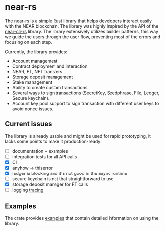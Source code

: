 # near-rs
The near-rs is a simple Rust library that helps developers interact easily with the NEAR blockchain. The library was highly inspired by the API of the [near-cli-rs](https://github.com/near/near-cli-rs) library. The library extensively utilizes builder patterns, this way we guide the users through the user flow, preventing most of the errors and focusing on each step.

Currently, the library provides:
* Account management
* Contract deployment and interaction
* NEAR, FT, NFT transfers
* Storage deposit management
* Stake management
* Ability to create custom transactions
* Several ways to sign transactions (SecretKey, Seedphrase, File, Ledger, Secure keychain).
* Account key pool support to sign transaction with different user keys to avoid nonce issues.

## Current issues

The library is already usable and might be used for rapid prototyping, it lacks some points to make it production-ready:
- [ ] documentation + examples
- [ ] integration tests for all API calls
- [x] CI
- [x] anyhow -> thiserror
- [x] ledger is blocking and it's not good in the async runtime
- [ ] secure keychain is not that straightforward to use
- [x] storage deposit manager for FT calls 
- [ ] logging [tracing](https://github.com/tokio-rs/tracing)

## Examples
The crate provides [examples](./examples/) that contain detailed information on using the library.
 